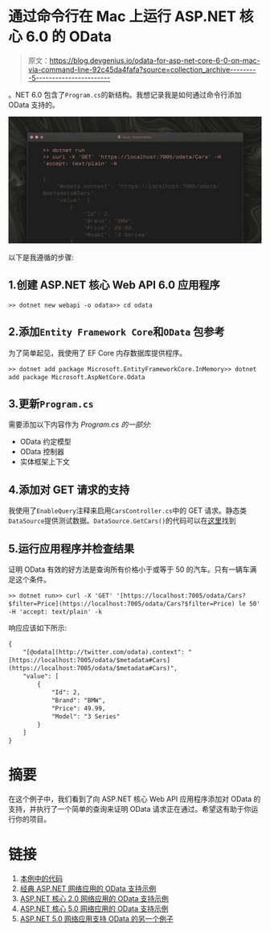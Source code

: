# 通过命令行在 Mac 上运行 ASP.NET 核心 6.0 的 OData

> 原文：<https://blog.devgenius.io/odata-for-asp-net-core-6-0-on-mac-via-command-line-92c45da4fafa?source=collection_archive---------5----------------------->

。NET 6.0 包含了`Program.cs`的新结构。我想记录我是如何通过命令行添加 OData 支持的。

![](img/38b190896af5ff1ff3f8da0719d80dbf.png)

以下是我遵循的步骤:

## 1.创建 ASP.NET 核心 Web API 6.0 应用程序

```
>> dotnet new webapi -o odata>> cd odata
```

## 2.添加`Entity Framework Core`和`OData` 包参考

为了简单起见，我使用了 EF Core 内存数据库提供程序。

```
>> dotnet add package Microsoft.EntityFrameworkCore.InMemory>> dotnet add package Microsoft.AspNetCore.Odata
```

## 3.更新`Program.cs`

需要添加以下内容作为 *Program.cs 的一部分:*

*   OData 约定模型
*   OData 控制器
*   实体框架上下文

## 4.添加对 GET 请求的支持

我使用了`EnableQuery`注释来启用`CarsController.cs`中的 GET 请求。静态类`DataSource`提供测试数据。`DataSource.GetCars()`的代码可以在[这里](https://github.com/alkondrashov/odata)找到

## 5.运行应用程序并检查结果

证明 OData 有效的好方法是查询所有价格小于或等于 50 的汽车。只有一辆车满足这个条件。

```
>> dotnet run>> curl -X 'GET' '[https://localhost:7005/odata/Cars?$filter=Price](https://localhost:7005/odata/Cars?$filter=Price) le 50' -H 'accept: text/plain' -k
```

响应应该如下所示:

```
{
    "[@odata](http://twitter.com/odata).context": "[https://localhost:7005/odata/$metadata#Cars](https://localhost:7005/odata/$metadata#Cars)",
    "value": [
        {
            "Id": 2,
            "Brand": "BMW",
            "Price": 49.99,
            "Model": "3 Series"
        }
    ]
}
```

# 摘要

在这个例子中，我们看到了向 ASP.NET 核心 Web API 应用程序添加对 OData 的支持，并执行了一个简单的查询来证明 OData 请求正在通过。希望这有助于你运行你的项目。

# 链接

1.  [本例中的代码](https://github.com/alkondrashov/odata)
2.  [经典 ASP.NET 网络应用的 OData 支持示例](https://docs.microsoft.com/en-us/aspnet/web-api/overview/odata-support-in-aspnet-web-api/odata-v4/create-an-odata-v4-endpoint)
3.  [ASP.NET 核心 2.0 网络应用的 OData 支持示例](https://devblogs.microsoft.com/odata/asp-net-core-odata-now-available/)
4.  [ASP.NET 核心 5.0 网络应用的 OData 支持示例](https://devblogs.microsoft.com/odata/asp-net-odata-8-0-preview-for-net-5/)
5.  [ASP.NET 5.0 网络应用支持 OData 的另一个例子](https://referbruv.com/blog/posts/working-with-odata-integrating-an-existing-aspnet-core-3x-api)